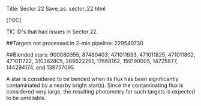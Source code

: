 Title: Sector 22
Save_as: sector_22.html

[TOC]

TIC ID's that had issues in Sector 22.

##Targets not processed in 2-min pipeline:
229540730

##Blended stars:
900080355, 87480403, 471011933, 471011825, 471011802, 471011722, 310362805, 289622291, 17668162, 159190005, 14725877, 144294174, and 138757095

A star is considered to be bended when its flux has been significantly contaminated by a nearby bright star(s). Since the contaminating flux is considered very large, the resulting photometry for such targets is expected to be unreliable.